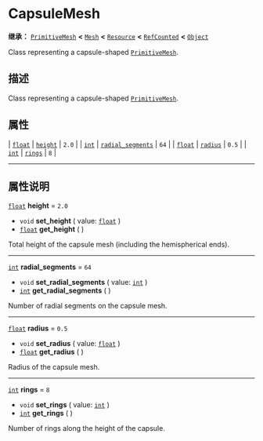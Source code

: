 <!-- ⚠ 请勿编辑本文件 ⚠ -->
<!-- 本文档使用脚本从 WeDot 引擎源码仓库生成。 -->
<!-- 生成脚本：https://github.com/WeDot-Engine/WeDot/tree/4.3/doc/tools/make_md.py； -->
<!-- 原文件：https://github.com/WeDot-Engine/WeDot/tree/4.3/doc/classes/CapsuleMesh.xml。 -->

<div id="_class_capsulemesh"></div>

# CapsuleMesh

**继承：** [`PrimitiveMesh`](class_primitivemesh.md) **<** [`Mesh`](class_mesh.md) **<** [`Resource`](class_resource.md) **<** [`RefCounted`](class_refcounted.md) **<** [`Object`](class_object.md)

Class representing a capsule-shaped [`PrimitiveMesh`](class_primitivemesh.md).

## 描述

Class representing a capsule-shaped [`PrimitiveMesh`](class_primitivemesh.md).

## 属性

| [`float`](class_float.md) | [`height`](#class_capsulemesh_property_height)                   | ``2.0`` |
| [`int`](class_int.md)     | [`radial_segments`](#class_capsulemesh_property_radial_segments) | ``64``  |
| [`float`](class_float.md) | [`radius`](#class_capsulemesh_property_radius)                   | ``0.5`` |
| [`int`](class_int.md)     | [`rings`](#class_capsulemesh_property_rings)                     | ``8``   |

<!-- rst-class:: classref-section-separator -->

---

## 属性说明

<div id="_class_capsulemesh_property_height"></div>

[`float`](class_float.md) **height** = ``2.0`` <div id="class_capsulemesh_property_height"></div>

- `void` **set_height** ( value: [`float`](class_float.md) )
- [`float`](class_float.md) **get_height** ( )

Total height of the capsule mesh (including the hemispherical ends).

<!-- rst-class:: classref-item-separator -->

---

<div id="_class_capsulemesh_property_radial_segments"></div>

[`int`](class_int.md) **radial_segments** = ``64`` <div id="class_capsulemesh_property_radial_segments"></div>

- `void` **set_radial_segments** ( value: [`int`](class_int.md) )
- [`int`](class_int.md) **get_radial_segments** ( )

Number of radial segments on the capsule mesh.

<!-- rst-class:: classref-item-separator -->

---

<div id="_class_capsulemesh_property_radius"></div>

[`float`](class_float.md) **radius** = ``0.5`` <div id="class_capsulemesh_property_radius"></div>

- `void` **set_radius** ( value: [`float`](class_float.md) )
- [`float`](class_float.md) **get_radius** ( )

Radius of the capsule mesh.

<!-- rst-class:: classref-item-separator -->

---

<div id="_class_capsulemesh_property_rings"></div>

[`int`](class_int.md) **rings** = ``8`` <div id="class_capsulemesh_property_rings"></div>

- `void` **set_rings** ( value: [`int`](class_int.md) )
- [`int`](class_int.md) **get_rings** ( )

Number of rings along the height of the capsule.

[^virtual]: 本方法通常需要用户覆盖才能生效。
[^const]: 本方法无副作用，不会修改该实例的任何成员变量。
[^vararg]: 本方法除了能接受在此处描述的参数外，还能够继续接受任意数量的参数。
[^constructor]: 本方法用于构造某个类型。
[^static]: 调用本方法无需实例，可直接使用类名进行调用。
[^operator]: 本方法描述的是使用本类型作为左操作数的有效运算符。
[^bitfield]: 这个值是由下列位标志构成位掩码的整数。
[^void]: 无返回值。
